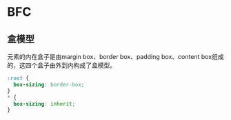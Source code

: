 # BFC

## 盒模型
元素的内在盒子是由margin box、border box、padding box、content box组成的，这四个盒子由外到内构成了盒模型。
```css
:root {
  box-sizing: border-box;    
}
* {
  box-sizing: inherit;
}
```